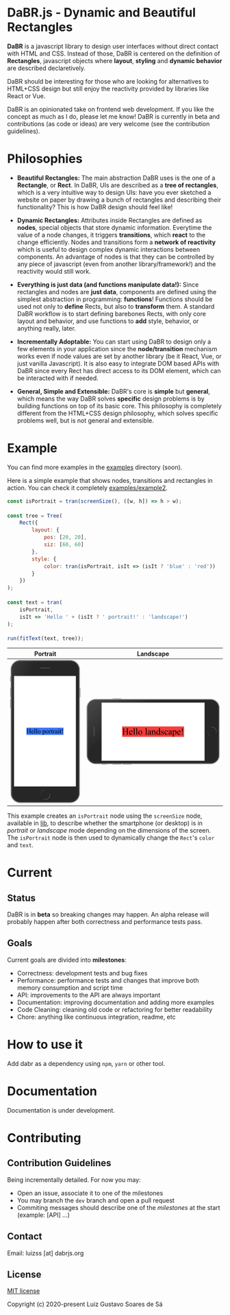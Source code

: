
# DaBR.js - Dynamic and Beautiful Rectangles

**DaBR** is a javascript library to design user interfaces without direct contact with HTML and CSS. Instead of those, DaBR is centered on the definition of **Rectangles**, javascript objects where **layout**, **styling** and **dynamic behavior** are described declaretively.

DaBR should be interesting for those who are looking for alternatives to HTML+CSS design but still enjoy the reactivity provided by libraries like React or Vue.

DaBR is an opinionated take on frontend web development. If you like the concept as much as I do, please let me know! DaBR is currently in beta and contributions (as code or ideas) are very welcome (see the contribution guidelines).

# Philosophies

- **Beautiful Rectangles:** The main abstraction DaBR uses is the one of a **Rectangle**, or **Rect**. In DaBR, UIs are described as a **tree of rectangles**, which is a very intuitive way to design UIs: have you ever sketched a website on paper by drawing a bunch of rectangles and describing their functionality? This is how DaBR design should feel like!

- **Dynamic Rectangles:** Attributes inside Rectangles are defined as **nodes**, special objects that store dynamic information. Everytime the value of a node changes, it triggers **transitions**, which **react** to the change efficiently. Nodes and transitions form a **network of reactivity** which is useful to design complex dynamic interactions between components. An advantage of nodes is that they can be controlled by any piece of javascript (even from another library/framework!) and the reactivity would still work.

- **Everything is just data (and functions manipulate data!):** Since rectangles and nodes are **just data**, components are defined using the simplest abstraction in programming: **functions**! Functions should be used not only to **define** Rects, but also to **transform** them. A standard DaBR workflow is to start defining barebones Rects, with only core layout and behavior, and use functions to **add** style, behavior, or anything really, later.

- **Incrementally Adoptable:** You can start using DaBR to design only a few elements in your application since the **node/transition** mechanism works even if node values are set by another library (be it React, Vue, or just vanilla Javascript). It is also easy to integrate DOM based APIs with DaBR since every Rect has direct access to its DOM element, which can be interacted with if needed.

- **General, Simple and Extensible:** DaBR's core is **simple** but **general**, which means the way DaBR solves **specific** design problems is by building functions on top of its basic core. This philosophy is completely different from the HTML+CSS design philosophy, which solves specific problems well, but is not general and extensible.

# Example

You can find more examples in the [examples](examples) directory (soon). 

Here is a simple example that shows nodes, transitions and rectangles in action. You can check it completely [examples/example2](here).

```javascript
const isPortrait = tran(screenSize(), ([w, h]) => h > w);

const tree = Tree(
    Rect({
        layout: {
            pos: [20, 20],
            siz: [60, 60]
        },
        style: {
            color: tran(isPortrait, isIt => (isIt ? 'blue' : 'red'))
        }
    })
);

const text = tran(
    isPortrait,
    isIt => 'Hello ' + (isIt ? ' portrait!' : 'landscape!')
);

run(fitText(text, tree));
```

Portrait |  Landscape
:-------------------------:|:-------------------------:
![](./images/portrait.png)  |  ![](./images/landscape.png)

This example creates an `isPortrait` node using the `screenSize` node, available in [lib](lib), to describe whether the smartphone (or desktop) is in *portrait* or *landscape* mode depending on the dimensions of the screen. The `isPortrait` node is then used to dynamically change the `Rect`'s `color` and `text`.

# Current 

## Status

DaBR is in **beta** so breaking changes may happen. An alpha release will probably happen after both correctness and performance tests pass.

## Goals

Current goals are divided into **milestones**:

- Correctness: development tests and bug fixes
- Performance: performance tests and changes that improve both memory consumption and script time
- API: improvements to the API are always important
- Documentation: improving documentation and adding more examples
- Code Cleaning: cleaning old code or refactoring for better readability
- Chore: anything like continuous integration, readme, etc

# How to use it

Add dabr as a dependency using `npm`, `yarn` or other tool.

# Documentation

Documentation is under development.

# Contributing

## Contribution Guidelines

Being incrementally detailed. For now you may:

- Open an issue, associate it to one of the milestones
- You may branch the `dev` branch and open a pull request
- Commiting messages should describe one of the *milestones* at the start (example: [API] ...)

## Contact

Email: luizss [at] dabrjs.org

## License

[MIT license](./LICENSE)

Copyright (c) 2020-present Luiz Gustavo Soares de Sá
